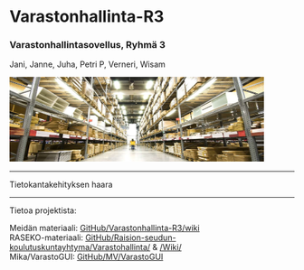 # Varastonhallinta-R3
### Varastonhallintasovellus, Ryhmä 3
Jani, Janne, Juha, Petri P, Verneri, Wisam

<img src="https://github.com/janlevea-git/Varastonhallinta-R3/blob/main/Documents/warehouses.jpg" 
alt="Varasto" width="450px" height="150px">

***
Tietokantakehityksen haara
***

Tietoa projektista:

Meidän materiaali:
[GitHub/Varastonhallinta-R3/wiki](https://github.com/janlevea-git/Varastonhallinta-R3/wiki)
<br/>
RASEKO-materiaali:
[GitHub/Raision-seudun-koulutuskuntayhtyma/Varastohallinta/](https://github.com/Raision-seudun-koulutuskuntayhtyma/Varastohallinta/) & [/Wiki/](https://github.com/Raision-seudun-koulutuskuntayhtyma/Varastohallinta/wiki)
<br/>
Mika/VarastoGUI:
[GitHub/MV/VarastoGUI](https://github.com/MikaVainio/VarastoGUI)

